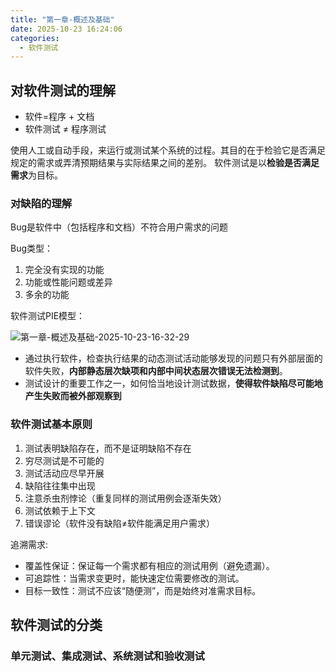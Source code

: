 ```yaml
---
title: "第一章-概述及基础"  
date: 2025-10-23 16:24:06
categories: 
  - 软件测试
---
```


## 对软件测试的理解

* 软件=程序 + 文档
* 软件测试 ≠ 程序测试

使用人工或自动手段，来运行或测试某个系统的过程。其目的在于检验它是否满足规定的需求或弄清预期结果与实际结果之间的差别。
软件测试是以**检验是否满足需求**为目标。

### 对缺陷的理解

Bug是软件中（包括程序和文档）不符合用户需求的问题

Bug类型：

1. 完全没有实现的功能
2. 功能或性能问题或差异
3. 多余的功能

软件测试PIE模型：

![第一章-概述及基础-2025-10-23-16-32-29](https://csbase-blog.oss-cn-beijing.aliyuncs.com/第一章-概述及基础-2025-10-23-16-32-29.png)

* 通过执行软件，检查执行结果的动态测试活动能够发现的问题只有外部层面的软件失败，**内部静态层次缺项和内部中间状态层次错误无法检测到**。
* 测试设计的重要工作之一，如何恰当地设计测试数据，**使得软件缺陷尽可能地产生失败而被外部观察到**

### 软件测试基本原则

1. 测试表明缺陷存在，而不是证明缺陷不存在
2. 穷尽测试是不可能的
3. 测试活动应尽早开展
4. 缺陷往往集中出现
5. 注意杀虫剂悖论（重复同样的测试用例会逐渐失效）
6. 测试依赖于上下文
7. 错误谬论（软件没有缺陷≠软件能满足用户需求）

追溯需求:

* 覆盖性保证：保证每一个需求都有相应的测试用例（避免遗漏）。
* 可追踪性：当需求变更时，能快速定位需要修改的测试。
* 目标一致性：测试不应该“随便测”，而是始终对准需求目标。

## 软件测试的分类

### 单元测试、集成测试、系统测试和验收测试

